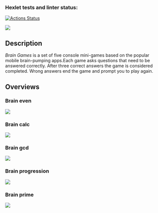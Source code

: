 ### Hexlet tests and linter status:
[![Actions Status](https://github.com/BuianovschiAlex/frontend-project-44/workflows/hexlet-check/badge.svg)](https://github.com/BuianovschiAlex/frontend-project-44/actions)

<a href="https://codeclimate.com/github/BuianovschiAlex/frontend-project-44/maintainability"><img src="https://api.codeclimate.com/v1/badges/046bb20fcc79b5d8c943/maintainability" /></a>

<h2><b>Description</b></h2>
<p><i>Brain Games</i> is a set of five console mini-games based on the popular mobile brain-pumping apps.Each game asks questions that need to be answered correctly. After three correct answers the game is considered completed. Wrong answers end the game and prompt you to play again.</p>

<h2><b>Overviews</b></h2>

<h3><b>Brain even</b></h3>
<a href="https://asciinema.org/a/527269" target="_blank"><img src="https://asciinema.org/a/527269.svg" /></a>

<h3><b>Brain calc</b></h3>
<a href="https://asciinema.org/a/529322" target="_blank"><img src="https://asciinema.org/a/529322.svg" /></a>

<h3><b>Brain gcd</b></h3>
<a href="https://asciinema.org/a/529702" target="_blank"><img src="https://asciinema.org/a/529702.svg" /></a>

<h3><b>Brain progression</b></h3>
<a href="https://asciinema.org/a/530018" target="_blank"><img src="https://asciinema.org/a/530018.svg" /></a>

<h3><b>Brain prime</b></h3>
<a href="https://asciinema.org/a/530428" target="_blank"><img src="https://asciinema.org/a/530428.svg" /></a>

